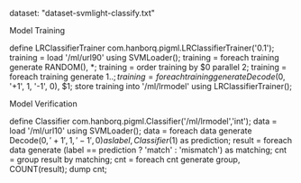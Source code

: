 dataset: "dataset-svmlight-classify.txt"

Model Training

define LRClassifierTrainer com.hanborq.pigml.LRClassifierTrainer('0.1');
training = load '/ml/url90' using SVMLoader();
training = foreach training generate RANDOM(), *;
training = order training by $0 parallel 2;
training = foreach training generate $1 ..;
training = foreach training generate Decode($0, '+1', 1, '-1', 0), $1;
store training into '/ml/lrmodel' using LRClassifierTrainer();

Model Verification

define Classifier com.hanborq.pigml.Classifier('/ml/lrmodel','int');
data = load '/ml/url10' using SVMLoader();
data = foreach data generate Decode($0, '+1', 1, '-1', 0) as label, Classifier($1) as prediction;
result = foreach data generate (label == prediction ? 'match' : 'mismatch') as matching;
cnt = group result by matching;
cnt = foreach cnt generate group, COUNT(result);
dump cnt;
